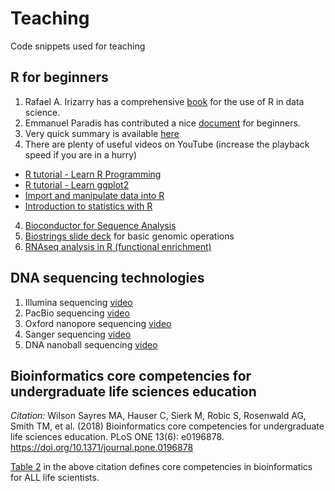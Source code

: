 # Teaching
Code snippets used for teaching


## R for beginners

1. Rafael A. Irizarry has a comprehensive [book](https://rafalab.github.io/dsbook/) for the use of R in data science. 
2. Emmanuel Paradis has contributed a nice [document](https://cran.r-project.org/doc/contrib/Paradis-rdebuts_en.pdf) for beginners.
3. Very quick summary is available [here](http://www.sthda.com/english/wiki/r-basics-quick-and-easy)
4. There are plenty of useful videos on YouTube (increase the playback speed if you are in a hurry)
  - [R tutorial - Learn R Programming](https://www.youtube.com/playlist?list=PLjgj6kdf_snYBkIsWQYcYtUZiDpam7ygg)
  - [R tutorial - Learn ggplot2](https://www.youtube.com/playlist?list=PLjgj6kdf_snaBCTJEi53DvRVgOuVbzyku)
  - [Import and manipulate data into R](https://www.youtube.com/playlist?list=PLjgj6kdf_snbifJGg9IXzsMzDC3x52uCh)
  - [Introduction to statistics with R](https://www.youtube.com/playlist?list=PLjgj6kdf_snZv7dk0ktMm7Ch9RFajwKHb)
 4. [Bioconductor for Sequence Analysis](https://www.bioconductor.org/help/course-materials/2015/LearnBioconductorFeb2015/A01.3_BioconductorForSequenceAnalysis.html)
 5. [Biostrings slide deck](http://web1.sph.emory.edu/users/hwu30/teaching/bioc/biostrings.pdf) for basic genomic operations
 6. [RNAseq analysis in R (functional enrichment)](https://bioinformatics-core-shared-training.github.io/cruk-summer-school-2018/RNASeq2018/html/06_Gene_set_testing.nb.html)

## DNA sequencing technologies
1. Illumina sequencing [video](https://youtu.be/fCd6B5HRaZ8)
2. PacBio sequencing [video](https://youtu.be/_lD8JyAbwEo)
3. Oxford nanopore sequencing [video](https://youtu.be/RcP85JHLmnI)
4. Sanger sequencing [video](https://youtu.be/FvHRio1yyhQ)
5. DNA nanoball sequencing [video](https://youtu.be/oKuyso3FCGI)
 
## Bioinformatics core competencies for undergraduate life sciences education

*Citation:* Wilson Sayres MA, Hauser C, Sierk M, Robic S, Rosenwald AG, Smith TM, et al. (2018) Bioinformatics core competencies for undergraduate life sciences education. PLoS ONE 13(6): e0196878. https://doi.org/10.1371/journal.pone.0196878

[Table 2](https://journals.plos.org/plosone/article?id=10.1371/journal.pone.0196878) in the above citation defines core competencies in bioinformatics for ALL life scientists.



